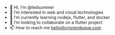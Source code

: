 - 👋 Hi, I’m @ledsummer
- 👀 I’m interested in web and cloud technologies
- 🌱 I’m currently learning nodejs, flutter, and docker
- 💞️ I’m looking to collaborate on a flutter project
- 📫 How to reach me hello@crisrendoque.com

<!---
ledsummer/ledsummer is a ✨ special ✨ repository because its `README.md` (this file) appears on your GitHub profile.
You can click the Preview link to take a look at your changes.
--->
